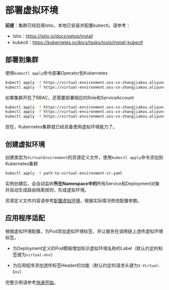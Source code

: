 # 部署虚拟环境

**前提**：集群已经启用Istio，本地已安装并配置kubectl。请参考：

- Istio：https://istio.io/docs/setup/install
- kubectl：https://kubernetes.io/docs/tasks/tools/install-kubectl

## 部署到集群

使用`kubectl apply`命令部署Operator到Kubernetes

```bash
kubectl apply -f https://virtual-environment.oss-cn-zhangjiakou.aliyuncs.com/release/0.1/env.alibaba.com_virtualenvironments_crd.yaml
kubectl apply -f https://virtual-environment.oss-cn-zhangjiakou.aliyuncs.com/release/0.1/operator.yaml
```

如果集群开启了RBAC，还需要部署相应的Role和ServiceAccount

```bash
kubectl apply -f https://virtual-environment.oss-cn-zhangjiakou.aliyuncs.com/release/0.1/service_account.yaml
kubectl apply -f https://virtual-environment.oss-cn-zhangjiakou.aliyuncs.com/release/0.1/role.yaml
kubectl apply -f https://virtual-environment.oss-cn-zhangjiakou.aliyuncs.com/release/0.1/role_binding.yaml
```

现在，Kubernetes集群就已经具备使用虚拟环境能力了。

## 创建虚拟环境

创建类型为`VirtualEnvironment`的资源定义文件，使用`kubectl apply`命令添加到Kubernetes集群

```bash
kubectl apply -f path-to-virtual-environment-cr.yaml
```

实例创建后，会自动监听**所在Namespace中的**所有Service和Deployment对象并自动生成路由隔离规则，形成虚拟环境。

资源定义文件内容请参考[配置虚拟环境](configuration.md)，根据实际情况修改配置参数。

## 应用程序适配

根据虚拟环境配置，为Pod添加虚拟环境标签，并让服务在调用链上透传虚拟环境标签。

- 为Deployment定义的Pod模板增加标识虚拟环境名称的Label（默认约定的标签键为`virtual-env`）

- 为应用程序添加透传标签Header的功能（默认约定的请求头键为`X-Virtual-Env`）

完整示例请参考[快速开始](quickstart.md)。
